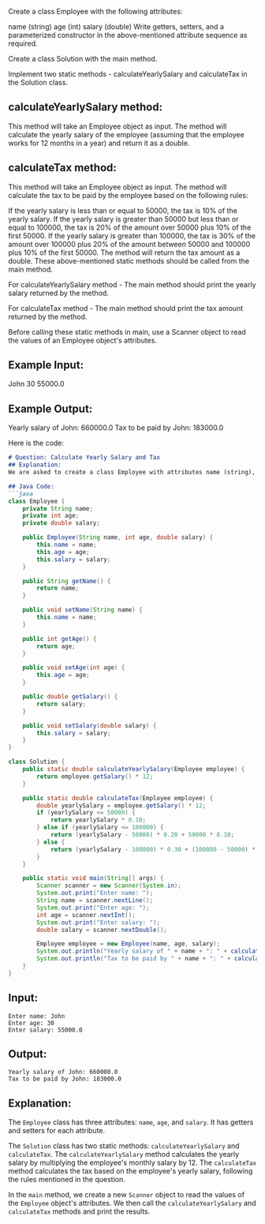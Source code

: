 Create a class Employee with the following attributes:

name (string)
age (int)
salary (double)
Write getters, setters, and a parameterized constructor in the above-mentioned attribute sequence as required.

Create a class Solution with the main method.

Implement two static methods - calculateYearlySalary and calculateTax in the Solution class.

calculateYearlySalary method:
-----------------------------------------
This method will take an Employee object as input.
The method will calculate the yearly salary of the employee (assuming that the employee works for 12 months in a year) and 
return it as a double.

calculateTax method:
-----------------------------------------
This method will take an Employee object as input.
The method will calculate the tax to be paid by the employee based on the following rules:

If the yearly salary is less than or equal to 50000, the tax is 10% of the yearly salary.
If the yearly salary is greater than 50000 but less than or equal to 100000, the tax is 20% of the amount over 50000 plus 10% 
of the first 50000.
If the yearly salary is greater than 100000, the tax is 30% of the amount over 100000 plus 20% of the amount between 50000 and 
100000 plus 10% of the first 50000.
The method will return the tax amount as a double.
These above-mentioned static methods should be called from the main method.

For calculateYearlySalary method - The main method should print the yearly salary returned by the method.

For calculateTax method - The main method should print the tax amount returned by the method.

Before calling these static methods in main, use a Scanner object to read the values of an Employee object's attributes.

Example Input:
----------------
John
30
55000.0

Example Output:
----------------
Yearly salary of John: 660000.0
Tax to be paid by John: 183000.0

Here is the code:

```markdown
# Question: Calculate Yearly Salary and Tax
## Explanation:
We are asked to create a class Employee with attributes name (string), age (int), and salary (double), and write getters, setters, and a parameterized constructor.

## Java Code:
```java
class Employee {
    private String name;
    private int age;
    private double salary;

    public Employee(String name, int age, double salary) {
        this.name = name;
        this.age = age;
        this.salary = salary;
    }

    public String getName() {
        return name;
    }

    public void setName(String name) {
        this.name = name;
    }

    public int getAge() {
        return age;
    }

    public void setAge(int age) {
        this.age = age;
    }

    public double getSalary() {
        return salary;
    }

    public void setSalary(double salary) {
        this.salary = salary;
    }
}

class Solution {
    public static double calculateYearlySalary(Employee employee) {
        return employee.getSalary() * 12;
    }

    public static double calculateTax(Employee employee) {
        double yearlySalary = employee.getSalary() * 12;
        if (yearlySalary <= 50000) {
            return yearlySalary * 0.10;
        } else if (yearlySalary <= 100000) {
            return (yearlySalary - 50000) * 0.20 + 50000 * 0.10;
        } else {
            return (yearlySalary - 100000) * 0.30 + (100000 - 50000) * 0.20 + 50000 * 0.10;
        }
    }

    public static void main(String[] args) {
        Scanner scanner = new Scanner(System.in);
        System.out.print("Enter name: ");
        String name = scanner.nextLine();
        System.out.print("Enter age: ");
        int age = scanner.nextInt();
        System.out.print("Enter salary: ");
        double salary = scanner.nextDouble();

        Employee employee = new Employee(name, age, salary);
        System.out.println("Yearly salary of " + name + ": " + calculateYearlySalary(employee));
        System.out.println("Tax to be paid by " + name + ": " + calculateTax(employee));
    }
}
```

## Input:
```
Enter name: John
Enter age: 30
Enter salary: 55000.0
```

## Output:
```
Yearly salary of John: 660000.0
Tax to be paid by John: 183000.0
```

## Explanation:
The `Employee` class has three attributes: `name`, `age`, and `salary`. It has getters and setters for each attribute.

The `Solution` class has two static methods: `calculateYearlySalary` and `calculateTax`. The `calculateYearlySalary` method calculates the yearly salary by multiplying the employee's monthly salary by 12. The `calculateTax` method calculates the tax based on the employee's yearly salary, following the rules mentioned in the question.

In the `main` method, we create a new `Scanner` object to read the values of the `Employee` object's attributes. We then call the `calculateYearlySalary` and `calculateTax` methods and print the results.